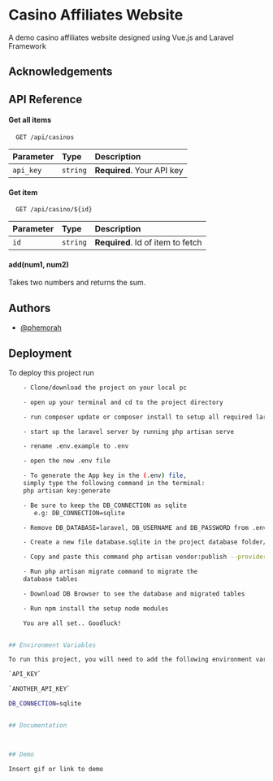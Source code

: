 
# Casino Affiliates Website

A demo casino affiliates website designed using Vue.js and Laravel Framework


## Acknowledgements
## API Reference

#### Get all items

```http
  GET /api/casinos
```

| Parameter | Type     | Description                |
| :-------- | :------- | :------------------------- |
| `api_key` | `string` | **Required**. Your API key |

#### Get item

```http
  GET /api/casino/${id}
```

| Parameter | Type     | Description                       |
| :-------- | :------- | :-------------------------------- |
| `id`      | `string` | **Required**. Id of item to fetch |

#### add(num1, num2)

Takes two numbers and returns the sum.


## Authors

- [@phemorah](https://www.github.com/phemorah)


## Deployment

To deploy this project run

```bash
    - Clone/download the project on your local pc

    - open up your terminal and cd to the project directory

    - run composer update or composer install to setup all required laravel libraries and packages

    - start up the laravel server by running php artisan serve

    - rename .env.example to .env

    - open the new .env file

    - To generate the App key in the (.env) file,
    simply type the following command in the terminal:
    php artisan key:generate

    - Be sure to keep the DB_CONNECTION as sqlite
       e.g: DB_CONNECTION=sqlite

    - Remove DB_DATABASE=laravel, DB_USERNAME and DB_PASSWORD from .env file

    - Create a new file database.sqlite in the project database folder/directory

    - Copy and paste this command php artisan vendor:publish --provider="Laravel\Sanctum\SanctumServiceProvider" to publish Laravel Sactum Auth

    - Run php artisan migrate command to migrate the
    database tables

    - Download DB Browser to see the database and migrated tables

    - Run npm install the setup node modules

    You are all set.. Goodluck!


## Environment Variables

To run this project, you will need to add the following environment variables to your .env file

`API_KEY`

`ANOTHER_API_KEY`

DB_CONNECTION=sqlite


## Documentation



## Demo

Insert gif or link to demo

